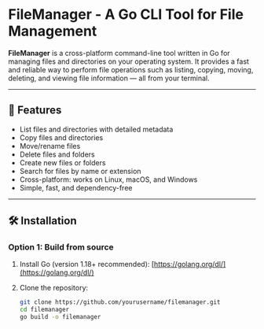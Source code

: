 # FileManager - A Go CLI Tool for File Management

**FileManager** is a cross-platform command-line tool written in Go for managing files and directories on your operating system. It provides a fast and reliable way to perform file operations such as listing, copying, moving, deleting, and viewing file information — all from your terminal.

---

## 🚀 Features

- List files and directories with detailed metadata
- Copy files and directories
- Move/rename files
- Delete files and folders
- Create new files or folders
- Search for files by name or extension
- Cross-platform: works on Linux, macOS, and Windows
- Simple, fast, and dependency-free

---

## 🛠 Installation

### Option 1: Build from source

1. Install Go (version 1.18+ recommended): [https://golang.org/dl/](https://golang.org/dl/)
2. Clone the repository:

   ```bash
   git clone https://github.com/yourusername/filemanager.git
   cd filemanager
   go build -o filemanager
